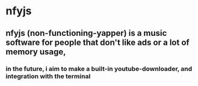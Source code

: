 # nfyjs

## nfyjs (non-functioning-yapper) is a music software for people that don't like ads or a lot of memory usage,
### in the future, i aim to make a built-in youtube-downloader, and integration with the terminal
